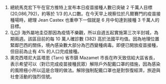 1. 總統馬克宏下午在官方推特上宣布本日疫苗接種人數已突破 2 千萬人目標 (20,086,792)，約等於 1/3 的人口數。在今天早上視察位於凡爾賽門的疫苗接種場時，總理 Jean Castex 也重申下一個就是 6 月中旬達到接種 3 千萬人的目標。
1. ([LCI](https://bit.ly/33OQxCW)) 海外屬地圭亞那因為疫情不樂觀，所以自週五起實施第三次半封城，為期兩週。該區目前的每 10 萬人確診數 (382) 高於法國平均值。因為地理位置緊鄰巴西的關係，境內感染數大部分為巴西變種病毒。即便已開放疫苗接種，但目前為止有 4% 的人口完成接種。
1. 奧克西塔尼大區塔恩 (Tarn) 省市鎮 Mazamet 市長在昨天致信給大區省長，表示希望可以（對已完成疫苗接種民眾）解除戶外配戴口罩的措施，因為感染的風險極小所以這是合理的做法。解除強制配戴口罩也是對恢復經濟，旅遊與社會活動的強烈信號。
